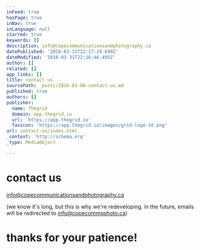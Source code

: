 ```yaml
---
inFeed: true
hasPage: true
inNav: true
inLanguage: null
starred: true
keywords: []
description: info@copecommunicationsandphotography.ca
datePublished: '2016-03-31T22:17:29.699Z'
dateModified: '2016-03-31T22:16:46.495Z'
author: []
related: []
app_links: []
title: contact us
sourcePath: _posts/2016-03-08-contact-us.md
published: true
authors: []
publisher:
  name: Thegrid
  domain: app.thegrid.io
  url: 'https://app.thegrid.io'
  favicon: 'https://app.thegrid.io/images/grid-logo-16.png'
url: contact-us/index.html
_context: 'http://schema.org'
_type: MediaObject

---
```

# contact us

info@copecommunicationsandphotography.ca

(we know it's long, but this is why we're redeveloping. in the future, emails will be redirected to info@copecommsphoto.ca)

# thanks for your patience!